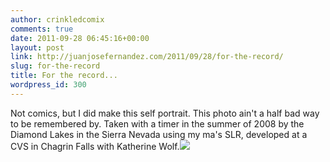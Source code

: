 ```yaml
---
author: crinkledcomix
comments: true
date: 2011-09-28 06:45:16+00:00
layout: post
link: http://juanjosefernandez.com/2011/09/28/for-the-record/
slug: for-the-record
title: For the record...
wordpress_id: 300
---
```


Not comics, but I did make this self portrait. This photo ain't a half bad way to be remembered by. Taken with a timer in the summer of 2008 by the Diamond Lakes in the Sierra Nevada  using my ma's SLR, developed at a CVS in Chagrin Falls with Katherine Wolf.[![](http://fernandezjuanjose.files.wordpress.com/2011/09/juanfield.jpg)](http://fernandezjuanjose.files.wordpress.com/2011/09/juanfield.jpg)
